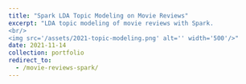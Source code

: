 ```yaml
---
title: "Spark LDA Topic Modeling on Movie Reviews"
excerpt: "LDA topic modeling of movie reviews with Spark.
<br/>
<img src='/assets/2021-topic-modeling.png' alt='' width='500'/>"
date: 2021-11-14
collection: portfolio
redirect_to: 
  - /movie-reviews-spark/
---
```

